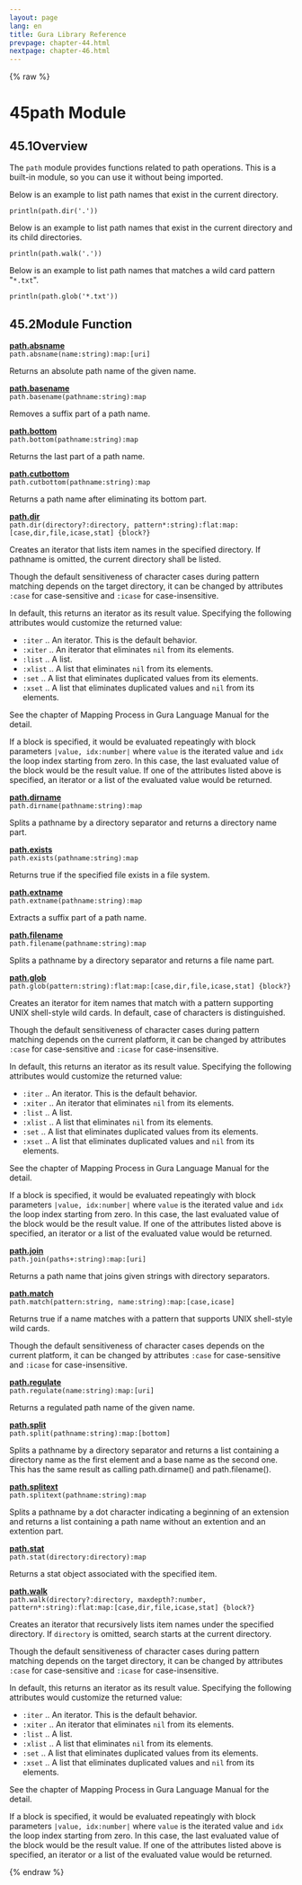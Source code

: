 ```yaml
---
layout: page
lang: en
title: Gura Library Reference
prevpage: chapter-44.html
nextpage: chapter-46.html
---
```

{% raw %}
<h1><span class="caption-index-1">45</span><a name="anchor-45"></a>path Module</h1>
<h2><span class="caption-index-2">45.1</span><a name="anchor-45-1"></a>Overview</h2>
<p>
The <code>path</code> module provides functions related to path operations. This is a built-in module, so you can use it without being imported.
</p>
<p>
Below is an example to list path names that exist in the current directory.
</p>
<pre><code>println(path.dir('.'))
</code></pre>
<p>
Below is an example to list path names that exist in the current directory and its child directories.
</p>
<pre><code>println(path.walk('.'))
</code></pre>
<p>
Below is an example to list path names that matches a wild card pattern "<code>*.txt</code>".
</p>
<pre><code>println(path.glob('*.txt'))
</code></pre>
<h2><span class="caption-index-2">45.2</span><a name="anchor-45-2"></a>Module Function</h2>
<p>
<div><strong style="text-decoration:underline">path.absname</strong></div>
<div style="margin-bottom:1em"><code>path.absname(name:string):map:[uri]</code></div>
Returns an absolute path name of the given name.
</p>
<p>
<div><strong style="text-decoration:underline">path.basename</strong></div>
<div style="margin-bottom:1em"><code>path.basename(pathname:string):map</code></div>
Removes a suffix part of a path name.
</p>
<p>
<div><strong style="text-decoration:underline">path.bottom</strong></div>
<div style="margin-bottom:1em"><code>path.bottom(pathname:string):map</code></div>
Returns the last part of a path name.
</p>
<p>
<div><strong style="text-decoration:underline">path.cutbottom</strong></div>
<div style="margin-bottom:1em"><code>path.cutbottom(pathname:string):map</code></div>
Returns a path name after eliminating its bottom part.
</p>
<p>
<div><strong style="text-decoration:underline">path.dir</strong></div>
<div style="margin-bottom:1em"><code>path.dir(directory?:directory, pattern*:string):flat:map:[case,dir,file,icase,stat] {block?}</code></div>
Creates an iterator that lists item names in the specified directory. If pathname is omitted, the current directory shall be listed.
</p>
<p>
Though the default sensitiveness of character cases during pattern matching depends on the target directory, it can be changed by attributes <code>:case</code> for case-sensitive and <code>:icase</code> for case-insensitive.
</p>
<p>
In default, this returns an iterator as its result value. Specifying the following attributes would customize the returned value:
</p>
<ul>
<li><code>:iter</code> .. An iterator. This is the default behavior.</li>
<li><code>:xiter</code> .. An iterator that eliminates <code>nil</code> from its elements.</li>
<li><code>:list</code> .. A list.</li>
<li><code>:xlist</code> .. A list that eliminates <code>nil</code> from its elements.</li>
<li><code>:set</code> ..  A list that eliminates duplicated values from its elements.</li>
<li><code>:xset</code> .. A list that eliminates duplicated values and <code>nil</code> from its elements.</li>
</ul>
<p>
See the chapter of Mapping Process in Gura Language Manual for the detail.
</p>
<p>
If a block is specified, it would be evaluated repeatingly with block parameters <code>|value, idx:number|</code> where <code>value</code> is the iterated value and <code>idx</code> the loop index starting from zero. In this case, the last evaluated value of the block would be the result value. If one of the attributes listed above is specified, an iterator or a list of the evaluated value would be returned.
</p>
<p>
<div><strong style="text-decoration:underline">path.dirname</strong></div>
<div style="margin-bottom:1em"><code>path.dirname(pathname:string):map</code></div>
Splits a pathname by a directory separator and returns a directory name part.
</p>
<p>
<div><strong style="text-decoration:underline">path.exists</strong></div>
<div style="margin-bottom:1em"><code>path.exists(pathname:string):map</code></div>
Returns true if the specified file exists in a file system.
</p>
<p>
<div><strong style="text-decoration:underline">path.extname</strong></div>
<div style="margin-bottom:1em"><code>path.extname(pathname:string):map</code></div>
Extracts a suffix part of a path name.
</p>
<p>
<div><strong style="text-decoration:underline">path.filename</strong></div>
<div style="margin-bottom:1em"><code>path.filename(pathname:string):map</code></div>
Splits a pathname by a directory separator and returns a file name part.
</p>
<p>
<div><strong style="text-decoration:underline">path.glob</strong></div>
<div style="margin-bottom:1em"><code>path.glob(pattern:string):flat:map:[case,dir,file,icase,stat] {block?}</code></div>
Creates an iterator for item names that match with a pattern supporting UNIX shell-style wild cards. In default, case of characters is distinguished.
</p>
<p>
Though the default sensitiveness of character cases during pattern matching depends on the current platform, it can be changed by attributes <code>:case</code> for case-sensitive and <code>:icase</code> for case-insensitive.
</p>
<p>
In default, this returns an iterator as its result value. Specifying the following attributes would customize the returned value:
</p>
<ul>
<li><code>:iter</code> .. An iterator. This is the default behavior.</li>
<li><code>:xiter</code> .. An iterator that eliminates <code>nil</code> from its elements.</li>
<li><code>:list</code> .. A list.</li>
<li><code>:xlist</code> .. A list that eliminates <code>nil</code> from its elements.</li>
<li><code>:set</code> ..  A list that eliminates duplicated values from its elements.</li>
<li><code>:xset</code> .. A list that eliminates duplicated values and <code>nil</code> from its elements.</li>
</ul>
<p>
See the chapter of Mapping Process in Gura Language Manual for the detail.
</p>
<p>
If a block is specified, it would be evaluated repeatingly with block parameters <code>|value, idx:number|</code> where <code>value</code> is the iterated value and <code>idx</code> the loop index starting from zero. In this case, the last evaluated value of the block would be the result value. If one of the attributes listed above is specified, an iterator or a list of the evaluated value would be returned.
</p>
<p>
<div><strong style="text-decoration:underline">path.join</strong></div>
<div style="margin-bottom:1em"><code>path.join(paths+:string):map:[uri]</code></div>
Returns a path name that joins given strings with directory separators.
</p>
<p>
<div><strong style="text-decoration:underline">path.match</strong></div>
<div style="margin-bottom:1em"><code>path.match(pattern:string, name:string):map:[case,icase]</code></div>
Returns true if a name matches with a pattern that supports UNIX shell-style wild cards.
</p>
<p>
Though the default sensitiveness of character cases depends on the current platform, it can be changed by attributes <code>:case</code> for case-sensitive and <code>:icase</code> for case-insensitive.
</p>
<p>
<div><strong style="text-decoration:underline">path.regulate</strong></div>
<div style="margin-bottom:1em"><code>path.regulate(name:string):map:[uri]</code></div>
Returns a regulated path name of the given name.
</p>
<p>
<div><strong style="text-decoration:underline">path.split</strong></div>
<div style="margin-bottom:1em"><code>path.split(pathname:string):map:[bottom]</code></div>
Splits a pathname by a directory separator and returns a list containing a directory name as the first element and a base name as the second one. This has the same result as calling path.dirname() and path.filename().
</p>
<p>
<div><strong style="text-decoration:underline">path.splitext</strong></div>
<div style="margin-bottom:1em"><code>path.splitext(pathname:string):map</code></div>
Splits a pathname by a dot character indicating a beginning of an extension and returns a list containing a path name without an extention and an extention part.
</p>
<p>
<div><strong style="text-decoration:underline">path.stat</strong></div>
<div style="margin-bottom:1em"><code>path.stat(directory:directory):map</code></div>
Returns a stat object associated with the specified item.
</p>
<p>
<div><strong style="text-decoration:underline">path.walk</strong></div>
<div style="margin-bottom:1em"><code>path.walk(directory?:directory, maxdepth?:number, pattern*:string):flat:map:[case,dir,file,icase,stat] {block?}</code></div>
Creates an iterator that recursively lists item names under the specified directory. If <code>directory</code> is omitted, search starts at the current directory.
</p>
<p>
Though the default sensitiveness of character cases during pattern matching depends on the target directory, it can be changed by attributes <code>:case</code> for case-sensitive and <code>:icase</code> for case-insensitive.
</p>
<p>
In default, this returns an iterator as its result value. Specifying the following attributes would customize the returned value:
</p>
<ul>
<li><code>:iter</code> .. An iterator. This is the default behavior.</li>
<li><code>:xiter</code> .. An iterator that eliminates <code>nil</code> from its elements.</li>
<li><code>:list</code> .. A list.</li>
<li><code>:xlist</code> .. A list that eliminates <code>nil</code> from its elements.</li>
<li><code>:set</code> ..  A list that eliminates duplicated values from its elements.</li>
<li><code>:xset</code> .. A list that eliminates duplicated values and <code>nil</code> from its elements.</li>
</ul>
<p>
See the chapter of Mapping Process in Gura Language Manual for the detail.
</p>
<p>
If a block is specified, it would be evaluated repeatingly with block parameters <code>|value, idx:number|</code> where <code>value</code> is the iterated value and <code>idx</code> the loop index starting from zero. In this case, the last evaluated value of the block would be the result value. If one of the attributes listed above is specified, an iterator or a list of the evaluated value would be returned.
</p>
<p />

{% endraw %}
